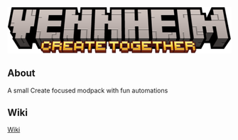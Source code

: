 ![Vennheim](https://github.com/JJRobot25/Vennheim/blob/main/vennheim_title.png)

## About
A small Create focused modpack with fun automations

## Wiki
[Wiki](https://github.com/JJRobot25/Vennheim/wiki)
